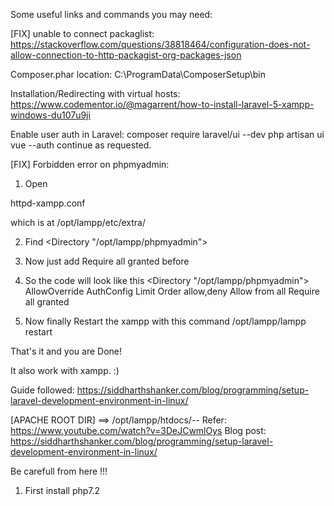 Some useful links and commands you may need:

[FIX] unable to connect packaglist: https://stackoverflow.com/questions/38818464/configuration-does-not-allow-connection-to-http-packagist-org-packages-json   

Composer.phar location: C:\ProgramData\ComposerSetup\bin

Installation/Redirecting with virtual hosts: https://www.codementor.io/@magarrent/how-to-install-laravel-5-xampp-windows-du107u9ji

Enable user auth in Laravel: composer require laravel/ui --dev
	                           php artisan ui vue --auth
	                           continue as requested.
				   
[FIX] Forbidden error on phpmyadmin: 
1) Open

httpd-xampp.conf

which is at /opt/lampp/etc/extra/

2) Find <Directory "/opt/lampp/phpmyadmin">

3) Now just add Require all granted before

4) So the code will look like this
<Directory "/opt/lampp/phpmyadmin">
    AllowOverride AuthConfig Limit
    Order allow,deny
    Allow from all
    Require all granted
</Directory>

5) Now finally Restart the xampp with this command /opt/lampp/lampp restart

That's it and you are Done!

It also work with xampp. :)

Guide followed: https://siddharthshanker.com/blog/programming/setup-laravel-development-environment-in-linux/

[APACHE ROOT DIR] ==> /opt/lampp/htdocs/--
Refer: https://www.youtube.com/watch?v=3DeJCwmlOys
Blog post: https://siddharthshanker.com/blog/programming/setup-laravel-development-environment-in-linux/

Be carefull from here !!!
1. First install php7.2
	
				   
